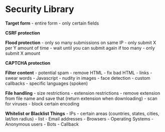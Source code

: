 # Security Library

**Target form**
    - entire form
    - only certain fields

**CSRF protection**

**Flood protection**
    - only so many submissions on same IP
    - only submit X per Y amount of time
    - wait until you can submit again if too many
    - only submit X amount

**CAPTCHA protection**

**Filter content**
    - potential spam
    - remove HTML
    - fix bad HTML
    - links
    - swear words
    - Javascript
    - nudity in images
    - face detection
    - custom callbacks
    - specific languages (spoken)

**File handling**
    - size restrictions
    - extension restrictions
    - remove extension from file name and save that (return extension when downloading)
    - scan for viruses
    - block certain encoding

**Whitelist or Blacklist Things**
     - IPs
          - certain areas (countries, states, cities, lat/lon radius)
          - list
    - Email addresses
    - Browsers
    - Operating Systems
    - Anonymous users
    - Bots
    - Callback
